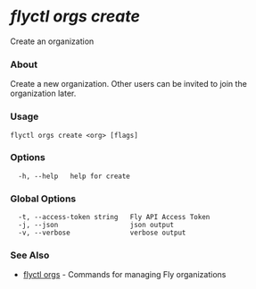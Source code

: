 # _flyctl orgs create_

Create an organization

### About

Create a new organization. Other users can be invited to join the 
organization later.

### Usage
```
flyctl orgs create <org> [flags]
```

### Options

```
  -h, --help   help for create
```

### Global Options

```
  -t, --access-token string   Fly API Access Token
  -j, --json                  json output
  -v, --verbose               verbose output
```

### See Also

* [flyctl orgs](/docs/flyctl/orgs/)	 - Commands for managing Fly organizations

